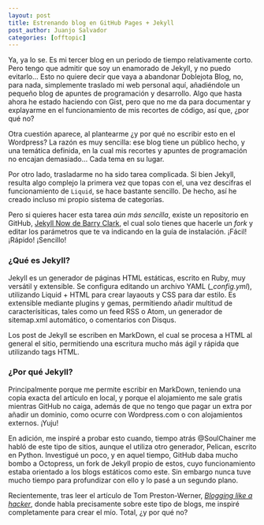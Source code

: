 ```yaml
---
layout: post
title: Estrenando blog en GitHub Pages + Jekyll
post_author: Juanjo Salvador
categories: [offtopic]
---
```


Ya, ya lo se. Es mi tercer blog en un periodo de tiempo relativamente corto. Pero tengo que admitir que soy un enamorado de Jekyll, y no puedo evitarlo... Esto no quiere decir que vaya a abandonar Doblejota Blog, no, para nada, simplemente traslado mi web personal aquí, añadiéndole un pequeño blog de apuntes de programación y desarrollo. Algo que hasta ahora he estado haciendo con Gist, pero que no me da para documentar y explayarme en el funcionamiento de mis recortes de código, así que, ¿por qué no?

Otra cuestión aparece, al plantearme ¿y por qué no escribir esto en el Wordpress? La razón es muy sencilla: ese blog tiene un público hecho, y una temática definida, en la cual mis recortes y apuntes de programación no encajan demasiado... Cada tema en su lugar.

Por otro lado, trasladarme no ha sido tarea complicada. Si bien Jekyll, resulta algo complejo la primera vez que topas con el, una vez descifras el funcionamiento de `Liquid`, se hace bastante sencillo. De hecho, así he creado incluso mi propio sistema de categorías.

Pero si quieres hacer esta tarea *aún más sencilla*, existe un repositorio en GitHub, [Jekyll Now de Barry Clark](https://github.com/barryclark/jekyll-now), el cual solo tienes que hacerle un *fork* y editar los parámetros que te va indicando en la guía de instalación. ¡Fácil! ¡Rápido! ¡Sencillo!

### ¿Qué es Jekyll?

Jekyll es un generador de páginas HTML estáticas, escrito en Ruby, muy versátil y extensible. Se configura editando un archivo YAML (*_config.yml*), utilizando Liquid + HTML para crear layaouts y CSS para dar estilo. Es extensible mediante plugins y gemas, permitiendo añadir multitud de caracterísiticas, tales como un feed RSS o Atom, un generador de sitemap.xml automático, o comentarios con Disqus.

Los post de Jekyll se escriben en MarkDown, el cual se procesa a HTML al general el sitio, permitiendo una escritura mucho más ágil y rápida que utilizando tags HTML.

### ¿Por qué Jekyll?

Principalmente porque me permite escribir en MarkDown, teniendo una copia exacta del artículo en local, y porque el alojamiento me sale gratis mientras GitHub no caiga, además de que no tengo que pagar un extra por añadir un dominio, como ocurre con Wordpress.com o con alojamientos externos. ¡Yuju!

En adición, me inspiré a probar esto cuando, tiempo atrás @SoulChainer me habló de este tipo de sitios, aunque el utiliza otro generador, Pelican, escrito en Python. Investigué un poco, y en aquel tiempo, GitHub daba mucho bombo a Octopress, un fork de Jekyll propio de estos, cuyo funcionamiento estaba orientado a los blogs estáticos como este. Sin embargo nunca tuve mucho tiempo para profundizar con ello y lo pasé a un segundo plano.

Recientemente, tras leer el artículo de Tom Preston-Werner, [*Blogging like a hacker*](http://tom.preston-werner.com/2008/11/17/blogging-like-a-hacker.html), donde habla precisamente sobre este tipo de blogs, me inspiré completamente para crear el mío. Total, ¿y por qué no?

